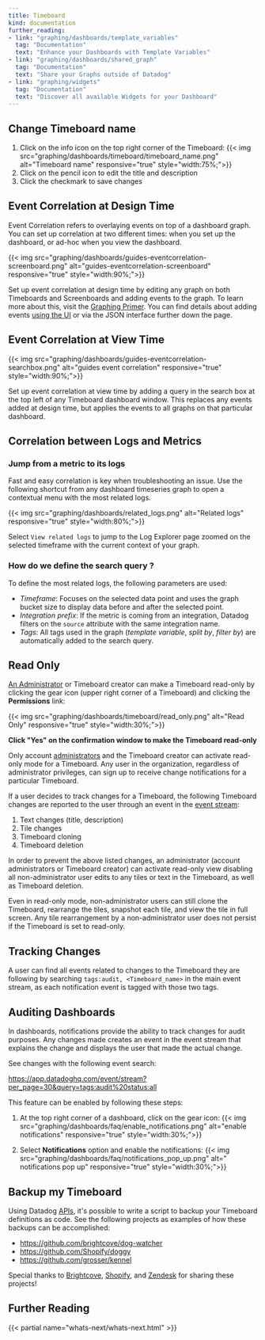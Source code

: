 ```yaml
---
title: Timeboard
kind: documentation
further_reading:
- link: "graphing/dashboards/template_variables"
  tag: "Documentation"
  text: "Enhance your Dashboards with Template Variables"
- link: "graphing/dashboards/shared_graph"
  tag: "Documentation"
  text: "Share your Graphs outside of Datadog"
- link: "graphing/widgets"
  tag: "Documentation"
  text: "Discover all available Widgets for your Dashboard"
---
```


## Change Timeboard name

1. Click on the info icon on the top right corner of the Timeboard:
    {{< img src="graphing/dashboards/timeboard/timeboard_name.png" alt="Timeboard name" responsive="true" style="width:75%;">}}
2. Click on the pencil icon to edit the title and description
3. Click the checkmark to save changes

## Event Correlation at Design Time
Event Correlation refers to overlaying events on top of a dashboard graph. You can set up correlation at two different times: when you set up the dashboard, or ad-hoc when you view the dashboard.

{{< img src="graphing/dashboards/guides-eventcorrelation-screenboard.png" alt="guides-eventcorrelation-screenboard" responsive="true" style="width:90%;">}}

Set up event correlation at design time by editing any graph on both Timeboards and Screenboards and adding events to the graph. To learn more about this, visit the [Graphing Primer][1]. You can find details about adding events [using the UI][2] or via the JSON interface further down the page.

## Event Correlation at View Time

{{< img src="graphing/dashboards/guides-eventcorrelation-searchbox.png" alt="guides event correlation" responsive="true" style="width:90%;">}}

Set up event correlation at view time by adding a query in the search box at the top left of any Timeboard dashboard window. This replaces any events added at design time, but applies the events to all graphs on that particular dashboard.

## Correlation between Logs and Metrics

### Jump from a metric to its logs

Fast and easy correlation is key when troubleshooting an issue. Use the following shortcut from any dashboard timeseries graph to open a contextual menu with the most related logs.

{{< img src="graphing/dashboards/related_logs.png" alt="Related logs" responsive="true" style="width:80%;">}}

Select `View related logs` to jump to the Log Explorer page zoomed on the selected timeframe with the current context of your graph.

### How do we define the search query ?

To define the most related logs, the following parameters are used:

* *Timeframe*: Focuses on the selected data point and uses the graph bucket size to display data before and after the selected point.
* *Integration prefix*: If the metric is coming from an integration, Datadog filters on the `source` attribute with the same integration name.
* *Tags*: All tags used in the graph (*template variable*, *split by*, *filter by*) are automatically added to the search query.

## Read Only

[An Administrator][1] or Timeboard creator can make a Timeboard read-only by clicking the gear icon (upper right corner of a Timeboard) and clicking the **Permissions** link:

{{< img src="graphing/dashboards/timeboard/read_only.png" alt="Read Only" responsive="true" style="width:30%;">}}

**Click "Yes" on the confirmation window to make the Timeboard read-only**

Only account [administrators][1] and the Timeboard creator can activate read-only mode for a Timeboard. Any user in the organization, regardless of administrator privileges, can sign up to receive change notifications for a particular Timeboard.

If a user decides to track changes for a Timeboard, the following Timeboard changes are reported to the user through an event in the [event stream][2]:

1. Text changes (title, description)
2. Tile changes
3. Timeboard cloning
4. Timeboard deletion

In order to prevent the above listed changes, an administrator (account administrators or Timeboard creator) can activate read-only view disabling all non-administrator user edits to any tiles or text in the Timeboard, as well as Timeboard deletion.  

Even in read-only mode, non-administrator users can still clone the Timeboard, rearrange the tiles, snapshot each tile, and view the tile in full screen. Any tile rearrangement by a non-administrator user does not persist if the Timeboard is set to read-only.

## Tracking Changes

A user can find all events related to changes to the Timeboard they are following by searching `tags:audit, <Timeboard_name>` in the main event stream, as each notification event is tagged with those two tags.

## Auditing Dashboards

In dashboards, notifications provide the ability to track changes for audit purposes. Any changes made creates an event in the event stream that explains the change and displays the user that made the actual change.

See changes with the following event search:

https://app.datadoghq.com/event/stream?per_page=30&query=tags:audit%20status:all

This feature can be enabled by following these steps:

1. At the top right corner of a dashboard, click on the gear icon:
    {{< img src="graphing/dashboards/faq/enable_notifications.png" alt="enable notifications" responsive="true" style="width:30%;">}}

2. Select **Notifications** option and enable the notifications:
    {{< img src="graphing/dashboards/faq/notifications_pop_up.png" alt=" notifications pop up" responsive="true" style="width:30%;">}}

## Backup my Timeboard

Using Datadog [APIs][3], it's possible to write a script to backup your Timeboard definitions as code. See the following projects as examples of how these backups can be accomplished:

* https://github.com/brightcove/dog-watcher
* https://github.com/Shopify/doggy
* https://github.com/grosser/kennel

Special thanks to [Brightcove][4], [Shopify][5], and [Zendesk][6] for sharing these projects!

## Further Reading

{{< partial name="whats-next/whats-next.html" >}}

[1]: /account_management/team/#datadog-user-roles
[2]: /graphing/event_stream
[3]: /api
[4]: https://www.brightcove.com
[5]: https://www.shopify.com
[6]: https://www.zendesk.com
